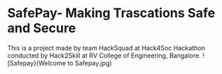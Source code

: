 # SafePay- Making Trascations Safe and Secure
This is a project made by team HackSquad at Hack4Soc Hackathon conducted by Hack2Skill at RV College of Engineering, Bangalore.
![Safepay}(Welcome to Safepay.jpg)
